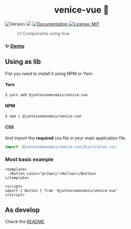<h1 align="center">venice-vue 🎨</h1>
<p>
  <img alt="Version" src="https://img.shields.io/badge/version-0.1.0-blue.svg?cacheSeconds=2592000" />
  <img src="https://img.shields.io/badge/node-%3E%3D10-blue.svg" />
  <a href="https://juntossomosmais.github.io/venice/vue/" target="_blank">
    <img alt="Documentation" src="https://img.shields.io/badge/documentation-yes-brightgreen.svg" />
  </a>
  <a href="license.md" target="_blank">
    <img alt="License: MIT" src="https://img.shields.io/badge/License-MIT-yellow.svg" />
  </a>
</p>

> UI Components using Vue

### ✨ [Demo](https://juntossomosmais.github.io/venice/vue/)

## Using as lib

Fist you need to install it using NPM or Yarn.

#### Yarn

```sh
$ yarn add @juntossomosmais/venice-vue
```

#### NPM

```sh
$ npm i @juntossomosmais/venice-vue
```

#### CSS

And import the **required** css file in your main application file.

```js
import '@juntossomosmais/venice-vue/dist/styles.css'
```

### Most basic example

```vue
<template>
  <Button color="primary">Hellow!</Button>
</template>

<script>
import { Button } from '@juntossomosmais/venice-vue'
</script>
```

## As develop

Check the [README](../../README.md).
